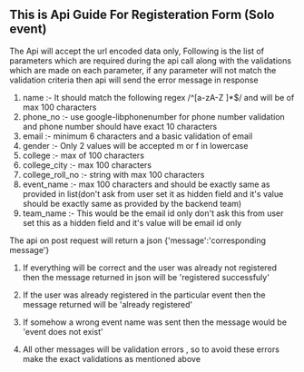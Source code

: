 ## This is Api Guide For Registeration Form (Solo event)

The Api will accept the url encoded data only, Following is the list of parameters which are required during the api call along with the validations which are made on each parameter, if any parameter will not match the validation criteria then api will send the error message in response 

1. name :- It should match the following regex /^[a-zA-Z ]*$/ and will be of max 100 characters 
2. phone_no :- use google-libphonenumber for phone number validation and phone number should have exact 10 characters
3. email :- minimum 6 characters and a basic validation of email
4. gender :- Only 2 values will be accepted m or f in lowercase
5. college :- max of 100 characters
6. college_city :- max 100 characters
7. college_roll_no :- string with max 100 characters
8. event_name :- max 100 characters and should be exactly same as provided in list(don't ask from user set it as hidden field and it's value should be exactly same as provided by the backend team)
9. team_name :- This would be the email id only don't ask this from user set this as a hidden field and it's value will be email id only

The api on post request will return a json {'message':'corresponding message'}

1. If everything will be correct and the user was already not registered then the message returned in json will be 'registered successfuly'

2. If the user was already registered in the particular event then the message returned will be 'already registered'
3. If somehow a wrong event name was sent then the message would be 'event does not exist'
4. All other messages will be validation errors , so to avoid these errors make the exact validations as mentioned above

